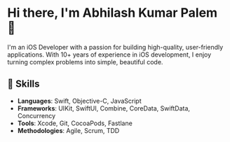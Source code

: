 # Hi there, I'm Abhilash Kumar Palem 👋

I'm an iOS Developer with a passion for building high-quality, user-friendly applications. With 10+ years of experience in iOS development, I enjoy turning complex problems into simple, beautiful code.

## 🚀 Skills

- **Languages**: Swift, Objective-C, JavaScript
- **Frameworks**: UIKit, SwiftUI, Combine, CoreData, SwiftData, Concurrency
- **Tools**: Xcode, Git, CocoaPods, Fastlane
- **Methodologies**: Agile, Scrum, TDD

<!--
**AbhilashPalem258/AbhilashPalem258** is a ✨ _special_ ✨ repository because its `README.md` (this file) appears on your GitHub profile.

Here are some ideas to get you started:

- 🔭 I’m currently working on ...
- 🌱 I’m currently learning ...
- 👯 I’m looking to collaborate on ...
- 🤔 I’m looking for help with ...
- 💬 Ask me about ...
- 📫 How to reach me: ...
- 😄 Pronouns: ...
- ⚡ Fun fact: ...
-->
